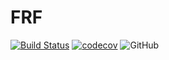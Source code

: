 # FRF
[![Build Status](https://travis-ci.org/bwisgood/FRF.svg?branch=master)](https://travis-ci.org/bwisgood/FRF)
[![codecov](https://codecov.io/gh/bwisgood/FRF/branch/master/graph/badge.svg)](https://codecov.io/gh/bwisgood/FRF)
![GitHub](https://img.shields.io/github/license/bwisgood/FRF.svg)